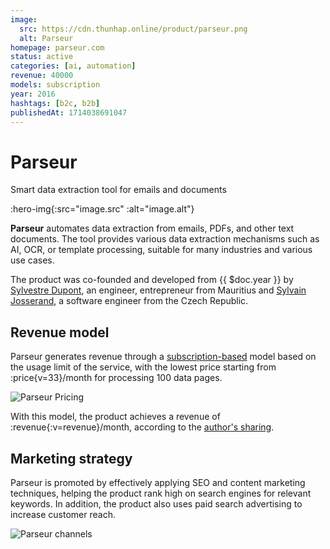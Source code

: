 ```yaml
---
image:
  src: https://cdn.thunhap.online/product/parseur.png
  alt: Parseur
homepage: parseur.com
status: active
categories: [ai, automation]
revenue: 40000
models: subscription
year: 2016
hashtags: [b2c, b2b]
publishedAt: 1714038691047
---
```


# Parseur

Smart data extraction tool for emails and documents

:hero-img{:src="image.src" :alt="image.alt"}

__Parseur__ automates data extraction from emails, PDFs, and other text documents. The tool provides various data extraction mechanisms such as AI, OCR, or template processing, suitable for many industries and various use cases.

The product was co-founded and developed from {{ $doc.year }} by [Sylvestre Dupont](https://twitter.com/SlyBridges), an engineer, entrepreneur from Mauritius and [Sylvain Josserand](https://twitter.com/SylvainJoss), a software engineer from the Czech Republic.

## Revenue model

Parseur generates revenue through a [subscription-based](https://parseur.com/pricing) model based on the usage limit of the service, with the lowest price starting from :price{v=33}/month for processing 100 data pages.

![Parseur Pricing](https://cdn.thunhap.online/product/parseur+pricing.png)

With this model, the product achieves a revenue of :revenue{:v=revenue}/month, according to the [author's sharing](https://www.starterstory.com/develop-email-parser-application).

## Marketing strategy

Parseur is promoted by effectively applying SEO and content marketing techniques, helping the product rank high on search engines for relevant keywords. In addition, the product also uses paid search advertising to increase customer reach.

![Parseur channels](https://cdn.thunhap.online/product/parseur+channels.png)
